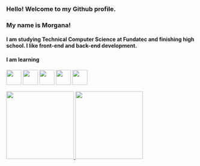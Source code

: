 ### Hello! Welcome to my Github profile.
### My name is Morgana!
#### I am studying Technical Computer Science at Fundatec and finishing high school. I like front-end and back-end development.
#### I am learning

<img src="https://cdn.jsdelivr.net/gh/devicons/devicon@latest/icons/azuresqldatabase/azuresqldatabase-original.svg" width="40" height="40" /> <img src="https://cdn.jsdelivr.net/gh/devicons/devicon@latest/icons/html5/html5-original.svg" width="40" height="40" /> <img src="https://cdn.jsdelivr.net/gh/devicons/devicon@latest/icons/css3/css3-original.svg"  width="40" height="40" /> <img src="https://cdn.jsdelivr.net/gh/devicons/devicon@latest/icons/java/java-original.svg" width="40" height="40" /> <img src="https://cdn.jsdelivr.net/gh/devicons/devicon@latest/icons/javascript/javascript-original.svg" width="40" height="40" />




          
<div>
<a href="https://github.com/seu-usuário-aqui">
<img loading="lazy" height="180em" src="https://github-readme-stats.vercel.app/api/top-langs/?username=MorganaPithan&layout=compact&langs_count=7&theme=dracula"/>
<img loading="lazy" height="180em" src="https://github-readme-stats.vercel.app/api?username=MorganaPithan&show_icons=true&theme=dracula&include_all_commits=true&count_private=true"/>
</div>
